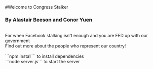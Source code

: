 #Welcome to Congress Stalker
<br>
<h3> By Alastair Beeson and Conor Yuen </h3>
<br>
For when Facebook stalking isn't enough and you are FED up with our government 
<br>
Find out more about the people who represent our country!
<br>
<br>
```npm install``` to install dependencies
</br>
```node server.js``` to start the server
